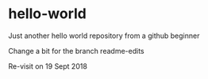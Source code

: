 # hello-world
Just another hello world repository from a github beginner

Change a bit for the branch readme-edits

Re-visit on 19 Sept 2018
